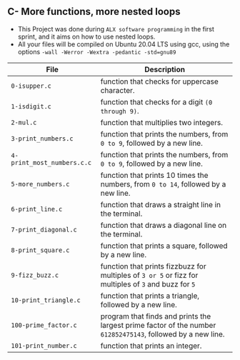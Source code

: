 ## C- More functions, more nested loops

* This Project was done during `ALX software programming` in the first sprint, and it aims on how
to use nested loops.
* All your files will be compiled on Ubuntu 20.04 LTS using gcc, using the options `-wall -Werror -Wextra -pedantic -std=gnu89`

|File                         |    Description                                                                                              |
|-----------------------------|-------------------------------------------------------------------------------------------------------------|
|  `0-isupper.c`              |          function that checks for uppercase character.                                                      |
|  `1-isdigit.c`              |          function that checks for a digit `(0 through 9)`.                                                  |
|  `2-mul.c`                  |          function that multiplies two integers.                                                             |
|  `3-print_numbers.c`        |          function that prints the numbers, from `0 to 9`, followed by a new line.                           |
|  `4-print_most_numbers.c.c` |          function that prints the numbers, from `0 to 9`, followed by a new line.                           |
|   `5-more_numbers.c`        |          function that prints 10 times the numbers, from `0 to 14`, followed by a new line.                 |
|    `6-print_line.c`         |           function that draws a straight line in the terminal.                                              |
|     `7-print_diagonal.c`    |           function that draws a diagonal line on the terminal.                                              |
| `8-print_square.c`          |           function that prints a square, followed by a new line.                                            |
|  `9-fizz_buzz.c`            |       function that prints fizzbuzz for multiples of `3 or 5` or fizz for multiples of `3` and buzz for `5` |
|  `10-print_triangle.c`      |           function that prints a triangle, followed by a new line.                                          |
|   `100-prime_factor.c`      | program that finds and prints the largest prime factor of the number `612852475143`, followed by a new line.|
| `101-print_number.c`        |       function that prints an integer.                                                                      |
